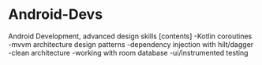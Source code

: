 # Android-Devs
Android Development, advanced design skills
[contents]
-Kotlin coroutines
-mvvm architecture design patterns
-dependency injection with hilt/dagger
-clean architecture
-working with room database
-ui/instrumented testing

